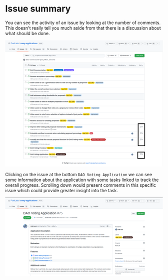 # Issue summary

You can see the activity of an issue by looking at the number of comments. This doesn't really tell you much aside from that there is a discussion about what should be done.

![Filtering issues by an app label image](../../../images/app-filter-comments.png)

Clicking on the issue at the bottom `DAO Voting Application` we can see some information about the application with some tasks linked to track the overall progress. Scrolling down would present comments in this specific issue which could provide greater insight into the task.

![Filtering issues by an app label image](../../../images/app-documentation.png)
